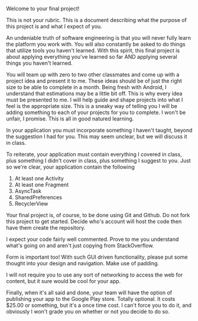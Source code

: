   Welcome to your final project!

  This is not your rubric. This is a document describing what the purpose of this project is and what I expect of you.

  An undeniable truth of software engineering is that you will never fully learn the platform you work with. You will also constantly be asked to do things that utilize tools you haven't learned. With this spirit, this final project is about applying everything you've learned so far AND applying several things you haven't learned.

  You will team up with zero to two other classmates and come up with a project idea and present it to me. These ideas should be of just the right size to be able to complete in a month. Being fresh with Android, I understand that estimations may be a little bit off. This is why every idea must be presented to me. I will help guide and shape projects into what I feel is the appropriate size. This is a sneaky way of telling you I will be adding something to each of your projects for you to complete. I won't be unfair, I promise. This is all in good natured learning.

  In your application you must incorporate something I haven't taught, beyond the suggestion I had for you. This may seem unclear, but we will discuss it in class.

  To reiterate, your application must contain everything I covered in class, plus something I didn't cover in class, plus something I suggest to you.
  Just so we're clear, your application contain the following
  1. At least one Activity
  2. At least one Fragment
  3. AsyncTask
  4. SharedPreferences
  5. RecyclerView

  Your final project is, of course, to be done using Git and Github. Do not fork this project to get started. Decide who's account will host the code then have them create the repository.

  I expect your code fairly well commented. Prove to me you understand what's going on and aren't just copying from StackOverflow.

Form is important too! With such GUI driven functionality, please put some thought into your design and navigation. Make use of padding.

I will not require you to use any sort of networking to access the web for content, but it sure would be cool for your app.

Finally, when it's all said and done, your team will have the option of publishing your app to the Google Play store. Totally optional. It costs $25.00 or something, but it's a once time cost. I can't force you to do it, and obviously I won't grade you on whether or not you decide to do so.
